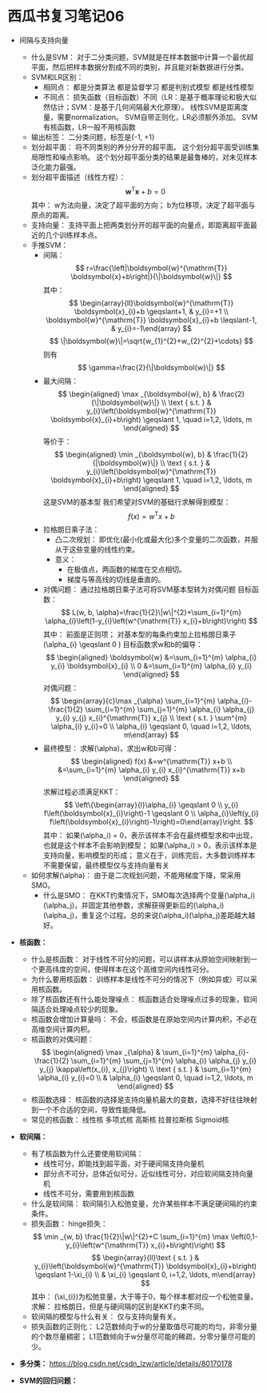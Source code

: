 # 西瓜书复习笔记06
- 间隔与支持向量
    - 什么是SVM：
        对于二分类问题，SVM就是在样本数据中计算一个最优超平面，然后把样本数据分割成不同的类别，并且能对新数据进行分类。
    - SVM和LR区别：
        - 相同点：
            都是分类算法
            都是监督学习
            都是判别式模型
            都是线性模型
        - 不同点：
            损失函数（目标函数）不同（LR：是基于概率理论和极大似然估计；SVM：是基于几何间隔最大化原理）。
            线性SVM是距离度量，需要normalization。
            SVM自带正则化，LR必须额外添加。
            SVM有核函数，LR一般不用核函数
    - 输出标签：
        二分类问题，标签是{-1, +1}
    - 划分超平面：
        将不同类别的养分分开的超平面。
        这个划分超平面受训练集局限性和噪点影响。
        这个划分超平面分类的结果是最鲁棒的，对未见样本泛化能力最强。
    - 划分超平面描述（线性方程）：
            $$ \boldsymbol{w}^{\mathrm{T}} \boldsymbol{x}+b=0 $$
        其中：
            w为法向量，决定了超平面的方向；
            b为位移项，决定了超平面与原点的距离。
    - 支持向量：
        支持平面上把两类划分开的超平面的向量点，即距离超平面最近的几个训练样本点。
    - 手推SVM：
        - 间隔：
                $$ r=\frac{\left|\boldsymbol{w}^{\mathrm{T}} \boldsymbol{x}+b\right|}{\|\boldsymbol{w}\|} $$
            其中：
                $$ \begin{array}{ll}\boldsymbol{w}^{\mathrm{T}} \boldsymbol{x}_{i}+b \geqslant+1, & y_{i}=+1 \\ \boldsymbol{w}^{\mathrm{T}} \boldsymbol{x}_{i}+b \leqslant-1, & y_{i}=-1\end{array} $$
                $$ \|\boldsymbol{w}\|=\sqrt{w_{1}^{2}+w_{2}^{2}+\cdots} $$
            则有
                $$ \gamma=\frac{2}{\|\boldsymbol{w}\|} $$
        - 最大间隔：
                $$ \begin{aligned} \max _{\boldsymbol{w}, b} & \frac{2}{\|\boldsymbol{w}\|} \\ \text { s.t. } & y_{i}\left(\boldsymbol{w}^{\mathrm{T}} \boldsymbol{x}_{i}+b\right) \geqslant 1, \quad i=1,2, \ldots, m \end{aligned} $$
            等价于：
                $$ \begin{aligned} \min _{\boldsymbol{w}, b} & \frac{1}{2}{|\boldsymbol{w}\|} \\ \text { s.t. } & y_{i}\left(\boldsymbol{w}^{\mathrm{T}} \boldsymbol{x}_{i}+b\right) \geqslant 1, \quad i=1,2, \ldots, m \end{aligned} $$
            这是SVM的基本型
            我们希望对SVM的基础行求解得到模型：
                $$ f(x)=w^{\mathrm{T}} x+b $$
        - 拉格朗日乘子法：
            - 凸二次规划：
                即优化(最小化或最大化)多个变量的二次函数，并服从于这些变量的线性约束。
            - 意义：
                - 在极值点，两函数的梯度在交点相切。
                - 梯度与等高线的切线是垂直的。
        - 对偶问题：
            通过拉格朗日乘子法可将SVM基本型转为对偶问题
            目标函数：
                $$ L(w, b, \alpha)=\frac{1}{2}\|w\|^{2}+\sum_{i=1}^{m} \alpha_{i}\left(1-y_{i}\left(w^{\mathrm{T}} x_{i}+b\right)\right) $$
            其中：
                前面是正则项；
                对基本型的每条约束加上拉格朗日乘子\(\alpha_{i} \geqslant 0 \)
            目标函数求w和b的偏导：
                $$ \begin{aligned} \boldsymbol{w} &=\sum_{i=1}^{m} \alpha_{i} y_{i} \boldsymbol{x}_{i} \\ 0 &=\sum_{i=1}^{m} \alpha_{i} y_{i} \end{aligned} $$
            对偶问题：
                $$ \begin{array}{c}\max _{\alpha} \sum_{i=1}^{m} \alpha_{i}-\frac{1}{2} \sum_{i=1}^{m} \sum_{j=1}^{m} \alpha_{i} \alpha_{j} y_{i} y_{j} x_{i}^{\mathrm{T}} x_{j} \\ \text { s.t. } \sum^{m} \alpha_{i} y_{i}=0 \\ \alpha_{i} \geqslant 0, \quad i=1,2, \ldots, m\end{array} $$
        - 最终模型：
            求解\(\alpha\)，求出w和b可得：
                $$ \begin{aligned} f(x) &=w^{\mathrm{T}} x+b \\ &=\sum_{i=1}^{m} \alpha_{i} y_{i} x_{i}^{\mathrm{T}} x+b \end{aligned} $$
            求解过程必须满足KKT：
                $$ \left\{\begin{array}{l}\alpha_{i} \geqslant 0 \\ y_{i} f\left(\boldsymbol{x}_{i}\right)-1 \geqslant 0 \\ \alpha_{i}\left(y_{i} f\left(\boldsymbol{x}_{i}\right)-1\right)=0\end{array}\right. $$
            其中：
                如果\(\alpha_i\) = 0，表示该样本不会在最终模型求和中出现，也就是这个样本不会影响到模型；
                如果\(\alpha_i\) > 0，表示该样本是支持向量，影响模型的形成；
                意义在于，训练完后，大多数训练样本不需要保留，最终模型仅与支持向量有关
    - 如何求解\(\alpha\)：
        由于是二次规划问题，不能用梯度下降，常采用SMO。
        - 什么是SMO：
            在KKT约束情况下，SMO每次选择两个变量\(\alpha_i\)\(\alpha_j\)，并固定其他参数，求解获得更新后的\(\alpha_i\)\(\alpha_j\)，重复这个过程。总的来说\(\alpha_i\)\(\alpha_j\)差距越大越好。
- **核函数：**
    - 什么是核函数：
        对于线性不可分的问题，可以讲样本从原始空间映射到一个更高纬度的空间，使得样本在这个高维空间内线性可分。
    - 为什么要用核函数：
        训练样本是线性不可分的情况下（例如异或）可以采用核函数。
    - 除了核函数还有什么能处理噪点：
        核函数适合处理噪点过多的现象，软间隔适合处理噪点较少的现象。
    - 核函数会增加计算量吗：
        不会，核函数是在原始空间内计算内积，不必在高维空间计算内积。
    - 核函数的对偶问题：
        $$ \begin{aligned} \max _{\alpha} & \sum_{i=1}^{m} \alpha_{i}-\frac{1}{2} \sum_{i=1}^{m} \sum_{j=1}^{m} \alpha_{i} \alpha_{j} y_{i} y_{j} \kappa\left(x_{i}, x_{j}\right) \\ \text { s.t. } & \sum_{i=1}^{m} \alpha_{i} y_{i}=0 \\ & \alpha_{i} \geqslant 0, \quad i=1,2, \ldots, m \end{aligned} $$
    - 核函数选择：
        核函数的选择是支持向量机最大的变数，选择不好往往映射到一个不合适的空间，导致性能降低。
    - 常见的核函数：
        线性核
        多项式核
        高斯核
        拉普拉斯核
        Sigmoid核
- **软间隔：**
    - 有了核函数为什么还要使用软间隔：
        - 线性可分，即能找到超平面，对于硬间隔支持向量机
        - 部分点不可分，总体近似可分，近似线性可分，对应软间隔支持向量机
        - 线性不可分，需要用到核函数
    - 什么是软间隔：
        软间隔引入松弛变量，允许某些样本不满足硬间隔的约束条件。
    - 损失函数：
        hinge损失：
            $$ \min _{w, b} \frac{1}{2}\|w\|^{2}+C \sum_{i=1}^{m} \max \left(0,1-y_{i}\left(w^{\mathrm{T}} x_{i}+b\right)\right) $$
            $$ \begin{array}{ll}\text { s.t. } & y_{i}\left(\boldsymbol{w}^{\mathrm{T}} \boldsymbol{x}_{i}+b\right) \geqslant 1-\xi_{i} \\ & \xi_{i} \geqslant 0, i=1,2, \ldots, m\end{array} $$
        其中：
            \(\xi_{i}\)为松弛变量，大于等于0，每个样本都对应一个松弛变量。
        求解：
            拉格朗日，但是与硬间隔的区别是KKT约束不同。
    - 软间隔的模型与什么有关：
        仅与支持向量有关。
    - 损失函数的正则化：
        L2范数倾向于w的分量取值尽可能的均匀，非零分量的个数尽量稠密；
        L1范数倾向于w分量尽可能的稀疏，分零分量尽可能的少。

- **多分类：**
    https://blog.csdn.net/csdn_lzw/article/details/80170178
- **SVM的回归问题：**